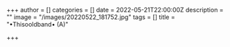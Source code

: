 +++
author = []
categories = []
date = 2022-05-21T22:00:00Z
description = ""
image = "/images/20220522_181752.jpg"
tags = []
title = "•Thisooldband• (A)"

+++
